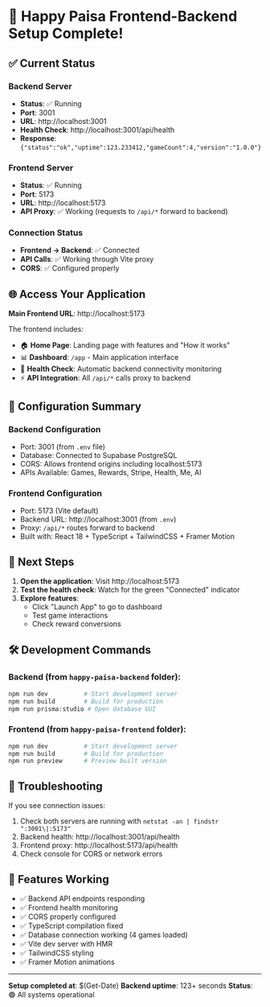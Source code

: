 # 🎉 Happy Paisa Frontend-Backend Setup Complete!

## ✅ Current Status

### Backend Server
- **Status**: ✅ Running
- **Port**: 3001
- **URL**: http://localhost:3001
- **Health Check**: http://localhost:3001/api/health
- **Response**: `{"status":"ok","uptime":123.233412,"gameCount":4,"version":"1.0.0"}`

### Frontend Server  
- **Status**: ✅ Running
- **Port**: 5173
- **URL**: http://localhost:5173
- **API Proxy**: ✅ Working (requests to `/api/*` forward to backend)

### Connection Status
- **Frontend → Backend**: ✅ Connected
- **API Calls**: ✅ Working through Vite proxy
- **CORS**: ✅ Configured properly

## 🌐 Access Your Application

**Main Frontend URL**: http://localhost:5173

The frontend includes:
- 🏠 **Home Page**: Landing page with features and "How it works"
- 📊 **Dashboard**: `/app` - Main application interface
- 🔄 **Health Check**: Automatic backend connectivity monitoring
- ⚡ **API Integration**: All `/api/*` calls proxy to backend

## 🔧 Configuration Summary

### Backend Configuration
- Port: 3001 (from `.env` file)
- Database: Connected to Supabase PostgreSQL
- CORS: Allows frontend origins including localhost:5173
- APIs Available: Games, Rewards, Stripe, Health, Me, AI

### Frontend Configuration
- Port: 5173 (Vite default)
- Backend URL: http://localhost:3001 (from `.env`)
- Proxy: `/api/*` routes forward to backend
- Built with: React 18 + TypeScript + TailwindCSS + Framer Motion

## 🚀 Next Steps

1. **Open the application**: Visit http://localhost:5173
2. **Test the health check**: Watch for the green "Connected" indicator
3. **Explore features**: 
   - Click "Launch App" to go to dashboard
   - Test game interactions
   - Check reward conversions

## 🛠 Development Commands

### Backend (from `happy-paisa-backend` folder):
```bash
npm run dev          # Start development server
npm run build        # Build for production
npm run prisma:studio # Open database GUI
```

### Frontend (from `happy-paisa-frontend` folder):
```bash
npm run dev          # Start development server
npm run build        # Build for production  
npm run preview      # Preview built version
```

## 🐛 Troubleshooting

If you see connection issues:
1. Check both servers are running with `netstat -an | findstr ":3001\|:5173"`
2. Backend health: http://localhost:3001/api/health
3. Frontend proxy: http://localhost:5173/api/health
4. Check console for CORS or network errors

## 📱 Features Working

- ✅ Backend API endpoints responding
- ✅ Frontend health monitoring
- ✅ CORS properly configured
- ✅ TypeScript compilation fixed
- ✅ Database connection working (4 games loaded)
- ✅ Vite dev server with HMR
- ✅ TailwindCSS styling
- ✅ Framer Motion animations

---
**Setup completed at**: $(Get-Date)
**Backend uptime**: 123+ seconds
**Status**: 🟢 All systems operational